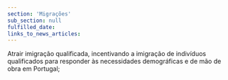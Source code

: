 ```yaml
---
section: 'Migrações'
sub_section: null
fulfilled_date:
links_to_news_articles:
---
```


Atrair imigração qualificada, incentivando a imigração de indivíduos qualificados para responder às necessidades demográficas e de mão de obra em Portugal;